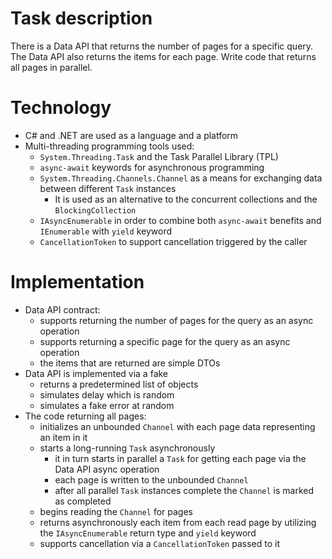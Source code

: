 # Task description

There is a Data API that returns the number of pages for a specific query. The Data API also returns the items for each page. Write code that returns all pages in parallel.

# Technology

* C# and .NET are used as a language and a platform
* Multi-threading programming tools used: 
  - `System.Threading.Task` and the Task Parallel Library (TPL)
  - `async-await` keywords for asynchronous programming
  - `System.Threading.Channels.Channel` as a means for exchanging data between different `Task` instances
    - It is used as an alternative to the concurrent collections and the `BlockingCollection`
  - `IAsyncEnumerable` in order to combine both `async-await` benefits and `IEnumerable` with `yield` keyword
  - `CancellationToken` to support cancellation triggered by the caller

# Implementation

* Data API contract:
  - supports returning the number of pages for the query as an async operation
  - supports returning a specific page for the query as an async operation
  - the items that are returned are simple DTOs
* Data API is implemented via a fake
  - returns a predetermined list of objects
  - simulates delay which is random
  - simulates a fake error at random
* The code returning all pages:
  - initializes an unbounded `Channel` with each page data representing an item in it
  - starts a long-running `Task` asynchronously
    - it in turn starts in parallel a `Task` for getting each page via the Data API async operation
    - each page is written to the unbounded `Channel`
    - after all parallel `Task` instances complete the `Channel` is marked as completed
  - begins reading the `Channel` for pages
  - returns asynchronously each item from each read page by utilizing the `IAsyncEnumerable` return type and `yield` keyword
  - supports cancellation via a `CancellationToken` passed to it
